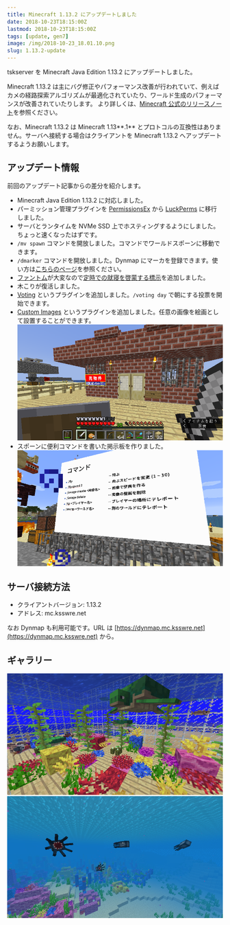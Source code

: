 ```yaml
---
title: Minecraft 1.13.2 にアップデートしました
date: 2018-10-23T18:15:00Z
lastmod: 2018-10-23T18:15:00Z
tags: [update, gen7]
image: /img/2018-10-23_18.01.10.png
slug: 1.13.2-update
---
```


tskserver を Minecraft Java Edition 1.13.2 にアップデートしました。

Minecraft 1.13.2 は主にバグ修正やパフォーマンス改善が行われていて、例えばカメの経路探索アルゴリズムが最適化されていたり、ワールド生成のパフォーマンスが改善されていたりします。
より詳しくは、[Minecraft 公式のリリースノート](https://minecraft.net/ja-jp/article/minecraft-java-edition-1132)を参照ください。

なお、Minecraft 1.13.2 は Minecraft 1.13**.1** とプロトコルの互換性はありません。サーバへ接続する場合はクライアントを Minecraft 1.13.2 へアップデートするようお願いします。

## アップデート情報
前回のアップデート記事からの差分を紹介します。

* Minecraft Java Edition 1.13.2 に対応しました。
* パーミッション管理プラグインを [PermissionsEx](https://dev.bukkit.org/projects/permissionsex) から [LuckPerms](https://www.spigotmc.org/resources/luckperms-an-advanced-permissions-plugin.28140/) に移行しました。
* サーバとランタイムを NVMe SSD 上でホスティングするようにしました。ちょっと速くなったはずです。
* `/mv spawn` コマンドを開放しました。コマンドでワールドスポーンに移動できます。
* `/dmarker` コマンドを開放しました。Dynmap にマーカを登録できます。使い方は[こちらのページ](https://mc.ksswre.net/commands/#dynmap)を参照ください。
* [ファントム](https://minecraft-ja.gamepedia.com/%E3%83%95%E3%82%A1%E3%83%B3%E3%83%88%E3%83%A0)が大変なので[定時での就寝を啓蒙する標示](/img/2018-10-16_00.01.38.png)を追加しました。
* 木こりが復活しました。
* [Voting](https://www.spigotmc.org/resources/voting-day-night-sun-rain-storm-custom.27385/) というプラグインを追加しました。`/voting day` で朝にする投票を開始できます。
* [Custom Images](https://www.spigotmc.org/resources/custom-images.53036/) というプラグインを追加しました。任意の画像を絵画として設置することができます。<br />
![](/img/2018-10-14_05.31.33.png)
* スポーンに便利コマンドを書いた掲示板を作りました。<br />
![](/img/2018-10-23_18.08.20.png)

## サーバ接続方法
* クライアントバージョン: 1.13.2
* アドレス: mc.ksswre.net

なお Dynmap も利用可能です。URL は [https://dynmap.mc.ksswre.net](https://dynmap.mc.ksswre.net) から。

## ギャラリー
![](/img/2018-10-23_17.58.09.png)
![](/img/2018-10-23_18.01.10.png)

